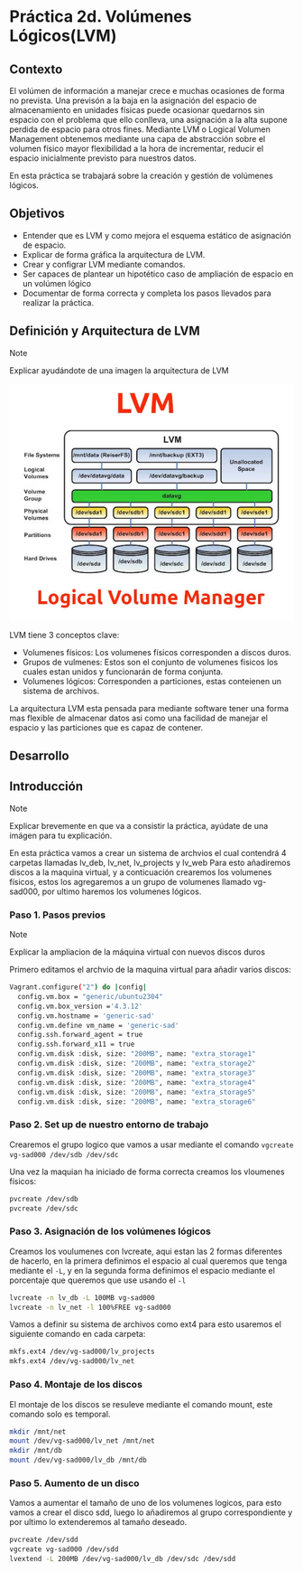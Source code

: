 # Práctica 2d. Volúmenes Lógicos(LVM)

## Contexto
El volúmen de información a manejar crece e muchas ocasiones de forma no prevista. Una previsón a la baja en la asignación del espacio de almacenamiento en unidades físicas puede ocasionar quedarnos sin espacio con el problema que ello conlleva, una asignación a la alta supone perdida de espacio para otros fines. Mediante LVM o Logical Volumen Management obtenemos mediante una capa de abstracción sobre el volumen físico mayor flexibilidad a la hora de incrementar, reducir el espacio inicialmente previsto para nuestros datos.

En esta práctica se trabajará sobre la creación y gestión de volúmenes lógicos.

## Objetivos
* Entender que es LVM y como mejora el esquema estático de asignación de espacio.
* Explicar de forma gráfica la arquitectura de LVM.
* Crear y configrar LVM mediante comandos.
* Ser capaces de plantear un hipotético caso de ampliación de espacio en un volúmen lógico
* Documentar de forma correcta y completa los pasos llevados para realizar la práctica.


## Definición y Arquitectura de LVM
>[!NOTE]
> Explicar ayudándote de una imagen la arquitectura de LVM

![Estructura LVM](image.png)

LVM tiene 3 conceptos clave:
- Volumenes físicos: Los volumenes físicos corresponden a discos duros.
- Grupos de vulmenes: Estos son el conjunto de volumenes fisicos los cuales estan unidos y funcionarán de forma conjunta.
- Volumenes lógicos: Corresponden a particiones, estas conteienen un sistema de archivos.

La arquitectura LVM esta pensada para mediante software tener una forma mas flexible de almacenar datos asi como una facilidad de manejar el espacio y las particiones que es capaz de contener.

## Desarrollo
## Introducción
>[!NOTE]
> Explicar brevemente en que va a consistir la práctica, ayúdate de una imágen para tu explicación.

En esta práctica vamos a crear un sistema de archvios el cual contendrá 4 carpetas llamadas lv_deb, lv_net, lv_projects y lv_web
Para esto añadiremos discos a la maquina virtual, y a conticuación crearemos los volumenes físicos, estos los agregaremos a un grupo de volumenes llamado vg-sad000, por ultimo haremos los volumenes lógicos.

### Paso 1. Pasos previos
>[!NOTE]
> Explicar la ampliacion de la máquina virtual con nuevos discos duros

Primero editamos el archvio de la maquina virtual para añadir varios discos:
```bash
Vagrant.configure("2") do |config|
  config.vm.box = "generic/ubuntu2304"
  config.vm.box_version ='4.3.12'
  config.vm.hostname = 'generic-sad'
  config.vm.define vm_name = 'generic-sad'
  config.ssh.forward_agent = true
  config.ssh.forward_x11 = true
  config.vm.disk :disk, size: "200MB", name: "extra_storage1"
  config.vm.disk :disk, size: "200MB", name: "extra_storage2"
  config.vm.disk :disk, size: "200MB", name: "extra_storage3"
  config.vm.disk :disk, size: "200MB", name: "extra_storage4"
  config.vm.disk :disk, size: "200MB", name: "extra_storage5"
  config.vm.disk :disk, size: "200MB", name: "extra_storage6"
```

### Paso 2. Set up de nuestro entorno de trabajo

Crearemos el grupo logico que vamos a usar mediante el comando `vgcreate vg-sad000 /dev/sdb /dev/sdc`


Una vez la maquian ha iniciado de forma correcta creamos los vloumenes físicos:

```bash
pvcreate /dev/sdb
pvcreate /dev/sdc
```

### Paso 3. Asignación de los volúmenes lógicos

Creamos los voulumenes con lvcreate, aqui estan las 2 formas diferentes de hacerlo, en la primera definimos el espacio al cual queremos que tenga mediante el `-L`, y en la segunda forma definimos el espacio mediante el porcentaje que queremos que use usando el `-l`

```bash
lvcreate -n lv_db -L 100MB vg-sad000
lvcreate -n lv_net -l 100%FREE vg-sad000
```

Vamos a definir su sistema de archivos como ext4 para esto usaremos el siguiente comando en cada carpeta:
```bash
mkfs.ext4 /dev/vg-sad000/lv_projects
mkfs.ext4 /dev/vg-sad000/lv_net
```

### Paso 4. Montaje de los discos

El montaje de los discos se resuleve mediante el comando mount, este comando solo es temporal.

```bash
mkdir /mnt/net
mount /dev/vg-sad000/lv_net /mnt/net
mkdir /mnt/db
mount /dev/vg-sad000/lv_db /mnt/db
```

### Paso 5. Aumento de un disco

Vamos a aumentar el tamaño de uno de los volumenes logicos, para esto vamos a crear el disco sdd, luego lo añadiremos al grupo correspondiente y por ultimo lo extenderemos al tamaño deseado.

```bash
pvcreate /dev/sdd
vgcreate vg-sad000 /dev/sdd
lvextend -L 200MB /dev/vg-sad000/lv_db /dev/sdc /dev/sdd
```
